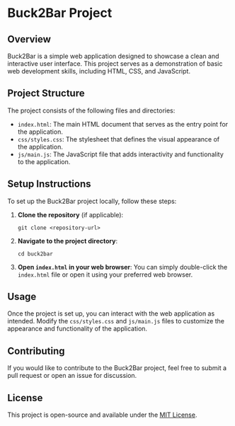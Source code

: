 # Buck2Bar Project

## Overview
Buck2Bar is a simple web application designed to showcase a clean and interactive user interface. This project serves as a demonstration of basic web development skills, including HTML, CSS, and JavaScript.

## Project Structure
The project consists of the following files and directories:

- `index.html`: The main HTML document that serves as the entry point for the application.
- `css/styles.css`: The stylesheet that defines the visual appearance of the application.
- `js/main.js`: The JavaScript file that adds interactivity and functionality to the application.

## Setup Instructions
To set up the Buck2Bar project locally, follow these steps:

1. **Clone the repository** (if applicable):
   ```
   git clone <repository-url>
   ```

2. **Navigate to the project directory**:
   ```
   cd buck2bar
   ```

3. **Open `index.html` in your web browser**:
   You can simply double-click the `index.html` file or open it using your preferred web browser.

## Usage
Once the project is set up, you can interact with the web application as intended. Modify the `css/styles.css` and `js/main.js` files to customize the appearance and functionality of the application.

## Contributing
If you would like to contribute to the Buck2Bar project, feel free to submit a pull request or open an issue for discussion.

## License
This project is open-source and available under the [MIT License](LICENSE).